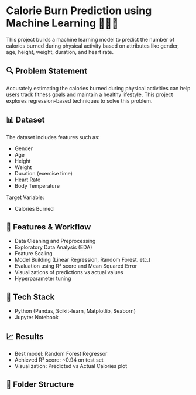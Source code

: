 # Calorie Burn Prediction using Machine Learning 🏃‍♂️🔥

This project builds a machine learning model to predict the number of calories burned during physical activity based on attributes like gender, age, height, weight, duration, and heart rate.

## 🔍 Problem Statement

Accurately estimating the calories burned during physical activities can help users track fitness goals and maintain a healthy lifestyle. This project explores regression-based techniques to solve this problem.

## 📊 Dataset

The dataset includes features such as:
- Gender
- Age
- Height
- Weight
- Duration (exercise time)
- Heart Rate
- Body Temperature

Target Variable:
- Calories Burned

## 📌 Features & Workflow

- Data Cleaning and Preprocessing
- Exploratory Data Analysis (EDA)
- Feature Scaling
- Model Building (Linear Regression, Random Forest, etc.)
- Evaluation using R² score and Mean Squared Error
- Visualizations of predictions vs actual values
- Hyperparameter tuning

## 🚀 Tech Stack

- Python (Pandas, Scikit-learn, Matplotlib, Seaborn)
- Jupyter Notebook

## 📈 Results

- Best model: Random Forest Regressor
- Achieved R² score: ~0.94 on test set
- Visualization: Predicted vs Actual Calories plot

## 📁 Folder Structure

